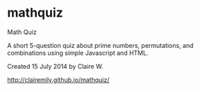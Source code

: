 mathquiz
========

Math Quiz

A short 5-question quiz about prime numbers, permutations, and combinations using simple Javascript and HTML.

Created 15 July 2014 by Claire W.

http://clairemily.github.io/mathquiz/
